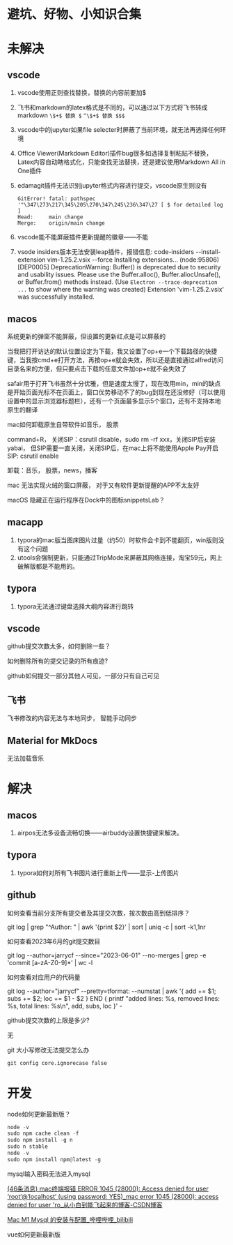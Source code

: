 # 避坑、好物、小知识合集



# 未解决













## vscode

1. vscode使用正则查找替换，替换的内容前要加$

2. 飞书和markdown的latex格式是不同的，可以通过以下方式将飞书转成markdown
    `\$+$ 替换 $`
    `^\$+$ 替换 $$$`

3. vscode中的jupyter如果file selecter时屏蔽了当前环境，就无法再选择任何环境

4. Office Viewer(Markdown Editor)插件bug很多如选择复制粘贴不替换，Latex内容自动瞎格式化，只能查找无法替换，还是建议使用Markdown All in One插件

5. edamagit插件无法识别jupyter格式内容进行提交，vscode原生则没有

   ```
   GitError! fatal: pathspec '"\347\273\217\345\205\270\347\245\236\347\27 [ $ for detailed log ]
   Head:     main change
   Merge:    origin/main change
   ```

6. vscode能不能屏蔽插件更新提醒的徽章——不能

7. vsode insiders版本无法安装leap插件，报错信息: code-insiders --install-extension vim-1.25.2.vsix --force Installing extensions... (node:95806) [DEP0005] DeprecationWarning: Buffer() is deprecated due to security and usability issues. Please use the Buffer.alloc(), Buffer.allocUnsafe(), or Buffer.from() methods instead. (Use `Electron --trace-deprecation ...` to show where the warning was created) Extension 'vim-1.25.2.vsix' was successfully installed.



## macos

系统更新的弹窗不能屏蔽，但设置的更新红点是可以屏蔽的



当我把打开访达的默认位置设定为下载，我又设置了op+e一个下载路径的快捷键，当我按cmd+e打开方法，再按op+e就会失效，所以还是直接通过alfred访问目录名来的方便，但只要点击下载的任意文件加op+e就不会失效了



safair用于打开飞书虽然十分优雅，但是速度太慢了，现在改用min，min的缺点是开始页面光标不在页面上，窗口优势移动不了的bug到现在还没修好（可以使用设置中的显示浏览器标题栏），还有一个页面最多显示5个窗口，还有不支持本地原生的翻译



mac如何卸载原生自带软件如音乐， 股票

command+R， 关闭SIP：csrutil disable，sudo rm -rf xxx，关闭SIP后安装yabai， 但SIP需要一直关闭，关闭SIP后，在mac上将不能使用Apple Pay开启SIP: csrutil enable

卸载：音乐， 股票，news，播客



mac 无法实现火绒的窗口屏蔽， 对于又有软件更新提醒的APP不太友好



macOS 隐藏正在运行程序在Dock中的图标snippetsLab？





## macapp

1. typora的mac版当图床图片过量（约50）时软件会卡到不能翻页，win版则没有这个问题
1. utools会强制更新，只能通过TripMode来屏蔽其网络连接，淘宝59元，网上破解版都是不能用的。



## typora

1. typora无法通过键盘选择大纲内容进行跳转



## vscode



github提交次数太多，如何删除一些？



如何删除所有的提交记录的所有痕迹?



github如何提交一部分其他人可见，一部分只有自己可见



## 飞书

飞书修改的内容无法与本地同步， 智能手动同步







## Material for MkDocs

无法加载音乐











# 解决



## macos

1. airpos无法多设备流畅切换——airbuddy设置快捷键来解决。



## typora



1. typora如何对所有飞书图片进行重新上传——显示-上传图片









## github



如何查看当前分支所有提交者及其提交次数，按次数由高到低排序？

git log | grep "^Author: " | awk '{print $2}' | sort | uniq -c | sort -k1,1nr



如何查看2023年6月的git提交数目

git log --author=jarrycf --since="2023-06-01" --no-merges | grep -e 'commit [a-zA-Z0-9]*' | wc -l



如何查看对应用户的代码量

git log --author="jarrycf" --pretty=tformat: --numstat | awk '{ add += $1; subs += $2; loc += $1 - $2 } END { printf "added lines: %s, removed lines: %s, total lines: %s\n", add, subs, loc }' -



github提交次数的上限是多少?

无



git 大小写修改无法提交怎么办

```python
git config core.ignorecase false
```





# 开发



node如何更新最新版？

```python
node -v
sudo npm cache clean -f
sudo npm install -g n	
sudo n stable
node -v
sudo npm install npm@latest -g
```



mysql输入密码无法进入mysql

[(46条消息) mac终端报错 ERROR 1045 (28000): Access denied for user ‘root‘@‘localhost‘ (using password: YES)_mac error 1045 (28000): access denied for user 'ro_从小白到能飞起来的博客-CSDN博客](https://blog.csdn.net/m0_62012366/article/details/120397253)

[Mac M1 Mysql 的安装与配置_哔哩哔哩_bilibili](https://www.bilibili.com/video/BV16L4y1b75R/?p=8)





vue如何更新最新版
